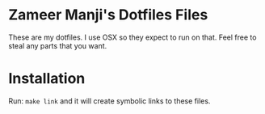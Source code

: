Zameer Manji's Dotfiles Files
==================================

These are my dotfiles. I use OSX so they expect to run on that. Feel free to
steal any parts that you want.

Installation
=============
Run: `make link` and it will create symbolic links to these files.
